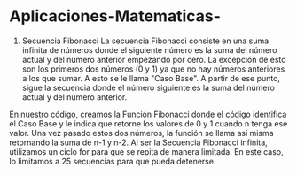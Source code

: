 # Aplicaciones-Matematicas-

1. Secuencia Fibonacci
La secuencia Fibonacci consiste en una suma infinita de números donde el siguiente número es la suma del número actual y del número anterior empezando por cero. La excepción de esto son los primeros dos números (0 y 1) ya que no hay números anteriores a los que sumar. A esto se le llama "Caso Base". A partir de ese punto, sigue la secuencia donde el número siguiente es la suma del número actual y del número anterior.

En nuestro código, creamos la Función Fibonacci donde el código identifica el Caso Base y le indica que retorne los valores de 0 y 1 cuando n tenga ese valor. Una vez pasado estos dos números, la función se llama asi misma retornando la suma de n-1 y n-2. Al ser la Secuencia Fibonacci infinita, utilizamos un ciclo for para que se repita de manera limitada. En este caso, lo limitamos a 25 secuencias para que pueda detenerse. 
